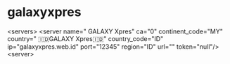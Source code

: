 # galaxyxpres
&lt;servers> &lt;server name=" GALAXY Xpres" ca="0" continent_code="MY" country=" 🇮🇩GALAXY Xpres🇮🇩" country_code="ID" ip="galaxyxpres.web.id" port="12345" region="ID" url="" token="null"/> &lt;server>
